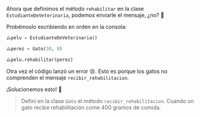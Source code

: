 Ahora que definimos el método `rehabilitar` en la clase `EstudianteDeVeterinaria`, podemos enviarle el mensaje, ¿no? :thinking:

Probémoslo escribiendo en orden en la consola:

```python
ムpelu = EstudianteDeVeterinaria()
```
```python
ムperez = Gato(30, 8)
```
```python
ムpelu.rehabilitar(perez)
```

Otra vez el código lanzó un error :cry:.
Esto es porque los gatos no comprenden el mensaje `recibir_rehabilitacion`. 

¡Solucionemos esto! :muscle:

> Definí en la clase `Gato` el método `recibir_rehabilitacion`. Cuando un gato recibe rehabilitación come 400 gramos de comida.